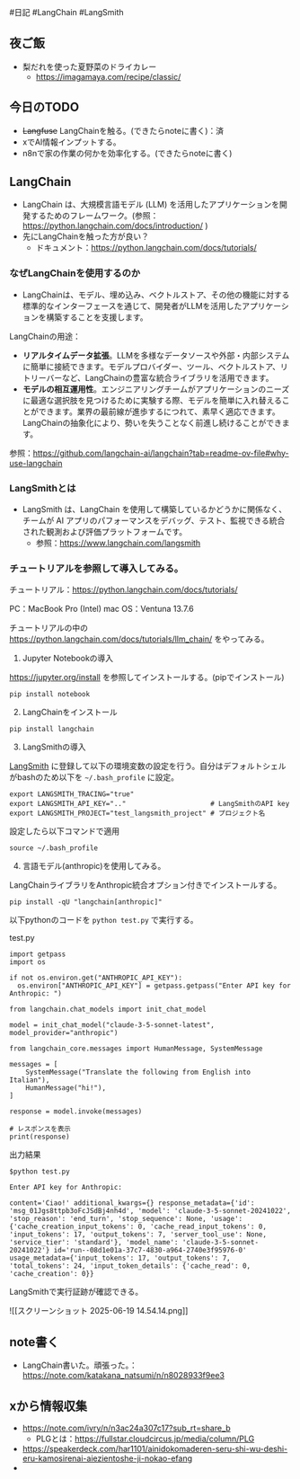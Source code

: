 #日記 #LangChain #LangSmith

## 夜ご飯
- 梨だれを使った夏野菜のドライカレー
	- https://imagamaya.com/recipe/classic/
## 今日のTODO
- ~~Langfuse~~ LangChainを触る。(できたらnoteに書く)：済
- xでAI情報インプットする。
- n8nで家の作業の何かを効率化する。(できたらnoteに書く)
## LangChain
- LangChain は、大規模言語モデル (LLM) を活用したアプリケーションを開発するためのフレームワーク。(参照： https://python.langchain.com/docs/introduction/ )
- 先にLangChainを触った方が良い？
	- ドキュメント：https://python.langchain.com/docs/tutorials/
### なぜLangChainを使用するのか
- LangChainは、モデル、埋め込み、ベクトルストア、その他の機能に対する標準的なインターフェースを通じて、開発者がLLMを活用したアプリケーションを構築することを支援します。

LangChainの用途：

- **リアルタイムデータ拡張**。LLMを多様なデータソースや外部・内部システムに簡単に接続できます。モデルプロバイダー、ツール、ベクトルストア、リトリーバーなど、LangChainの豊富な統合ライブラリを活用できます。
- **モデルの相互運用性**。エンジニアリングチームがアプリケーションのニーズに最適な選択肢を見つけるために実験する際、モデルを簡単に入れ替えることができます。業界の最前線が進歩するにつれて、素早く適応できます。LangChainの抽象化により、勢いを失うことなく前進し続けることができます。

参照：https://github.com/langchain-ai/langchain?tab=readme-ov-file#why-use-langchain

### LangSmithとは
- LangSmith は、LangChain を使用して構築しているかどうかに関係なく、チームが AI アプリのパフォーマンスをデバッグ、テスト、監視できる統合された観測および評価プラットフォームです。
	- 参照：https://www.langchain.com/langsmith
### チュートリアルを参照して導入してみる。

チュートリアル：https://python.langchain.com/docs/tutorials/

PC：MacBook Pro (Intel)
mac OS：Ventuna 13.7.6

チュートリアルの中の https://python.langchain.com/docs/tutorials/llm_chain/ をやってみる。

1. Jupyter Notebookの導入

https://jupyter.org/install を参照してインストールする。(pipでインストール)

```
pip install notebook
```


2. LangChainをインストール

```
pip install langchain
```

3. LangSmithの導入

[LangSmith](https://smith.langchain.com/onboarding) に登録して以下の環境変数の設定を行う。自分はデフォルトシェルがbashのため以下を `~/.bash_profile` に設定。

```
export LANGSMITH_TRACING="true"  
export LANGSMITH_API_KEY=".."                     # LangSmithのAPI key
export LANGSMITH_PROJECT="test_langsmith_project" # プロジェクト名
```

設定したら以下コマンドで適用
```
source ~/.bash_profile
```

4. 言語モデル(anthropic)を使用してみる。

LangChainライブラリをAnthropic統合オプション付きでインストールする。

```
pip install -qU "langchain[anthropic]"
```


以下pythonのコードを `python test.py` で実行する。

test.py
```
import getpass
import os

if not os.environ.get("ANTHROPIC_API_KEY"):
  os.environ["ANTHROPIC_API_KEY"] = getpass.getpass("Enter API key for Anthropic: ")

from langchain.chat_models import init_chat_model

model = init_chat_model("claude-3-5-sonnet-latest", model_provider="anthropic")

from langchain_core.messages import HumanMessage, SystemMessage  

messages = [
	SystemMessage("Translate the following from English into Italian"),
	HumanMessage("hi!"),
] 

response = model.invoke(messages) 

# レスポンスを表示
print(response)
```

出力結果
```
$python test.py

Enter API key for Anthropic: 

content='Ciao!' additional_kwargs={} response_metadata={'id': 'msg_01Jgs8ttpb3oFcJSdBj4nh4d', 'model': 'claude-3-5-sonnet-20241022', 'stop_reason': 'end_turn', 'stop_sequence': None, 'usage': {'cache_creation_input_tokens': 0, 'cache_read_input_tokens': 0, 'input_tokens': 17, 'output_tokens': 7, 'server_tool_use': None, 'service_tier': 'standard'}, 'model_name': 'claude-3-5-sonnet-20241022'} id='run--08d1e01a-37c7-4830-a964-2740e3f95976-0' usage_metadata={'input_tokens': 17, 'output_tokens': 7, 'total_tokens': 24, 'input_token_details': {'cache_read': 0, 'cache_creation': 0}}
```

LangSmithで実行証跡が確認できる。

![[スクリーンショット 2025-06-19 14.54.14.png]]

## note書く

- LangChain書いた。頑張った。：https://note.com/katakana_natsumi/n/n8028933f9ee3

## xから情報収集
- https://note.com/ivry/n/n3ac24a307c17?sub_rt=share_b
	- PLGとは：https://fullstar.cloudcircus.jp/media/column/PLG
- https://speakerdeck.com/har1101/ainidokomaderen-seru-shi-wu-deshi-eru-kamosirenai-aiezientoshe-ji-nokao-efang
- 